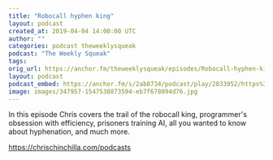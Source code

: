 ```yaml
---
title: "Robocall hyphen king"
layout: podcast
created_at: 2019-04-04 14:00:00 UTC
author: ""
categories: podcast theweeklysqueak
podcast: "The Weekly Squeak"
tags:
orig_url: https://anchor.fm/theweeklysqueak/episodes/Robocall-hyphen-king-e3l030
layout: podcast
podcast_embed: https://anchor.fm/s/2ab8734/podcast/play/2833952/https%3A%2F%2Fd3ctxlq1ktw2nl.cloudfront.net%2Fstaging%2F2019-3-4%2F12348880-44100-2-73b00b8e5e418.m4a
image: images/347957-1547538873594-eb7f678094d76.jpg
---
```

In this episode Chris covers the trail of the robocall king, programmer's obsession with efficiency, prisoners training AI, all you wanted to know about hyphenation, and much more.

https://chrischinchilla.com/podcasts